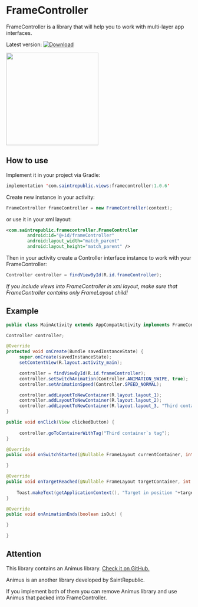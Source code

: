 # FrameController
FrameController is a library that will help you to work with multi-layer app interfaces.

Latest version: [ ![Download](https://api.bintray.com/packages/saintrepublic/Views/framecontroller/images/download.svg) ](https://bintray.com/saintrepublic/Views/framecontroller/_latestVersion)

<img src="https://github.com/SaintRepublic/FrameController/blob/master/sample/framecontroller.gif" width="250">

## How to use
Implement it in your project via Gradle:
```java
implementation 'com.saintrepublic.views:framecontroller:1.0.6'
```

Create new instance in your activity:
```java
FrameController frameController = new FrameController(context);
```
or use it in your xml layout:
```xml
<com.saintrepublic.framecontroller.FrameController
        android:id="@+id/frameController"
        android:layout_width="match_parent"
        android:layout_height="match_parent" />
```

Then in your activity create a Controller interface instance to work with your FrameController:
```java
Controller controller = findViewById(R.id.frameController);
```

*If you include views into FrameController in xml layout, make sure that FrameController contains only FrameLayout child!*

## Example
```java
public class MainActivity extends AppCompatActivity implements FrameController.OnSwitchListener {

Controller controller;

@Override
protected void onCreate(Bundle savedInstanceState) {
     super.onCreate(savedInstanceState);
     setContentView(R.layout.activity_main);

     controller = findViewById(R.id.frameController);
     controller.setSwitchAnimation(Controller.ANIMATION_SWIPE, true);
     controller.setAnimationSpeed(Controller.SPEED_NORMAL);

     controller.addLayoutToNewContainer(R.layout.layout_1);
     controller.addLayoutToNewContainer(R.layout.layout_2);
     controller.addLayoutToNewContainer(R.layout.layout_3, "Third container`s tag");
}

public void onClick(View clickedButton) {
     
     controller.goToContainerWithTag("Third container`s tag");
}

@Override
public void onSwitchStarted(@Nullable FrameLayout currentContainer, int currentPosition) {

}

@Override
public void onTargetReached(@Nullable FrameLayout targetContainer, int targetPosition) {
    
    Toast.makeText(getApplicationContext(), "Target in position "+targetPosition+" reached", Toast.LENGTH_SHORT).show();
}

@Override
public void onAnimationEnds(boolean isOut) {

}

}
```
## Attention
This library contains an Animus library. [Check it on GitHub.](https://github.com/SaintRepublic/Animus)

Animus is an another library developed by SaintRepublic.

If you implement both of them you can remove Animus library and use Animus that packed into FrameController.
